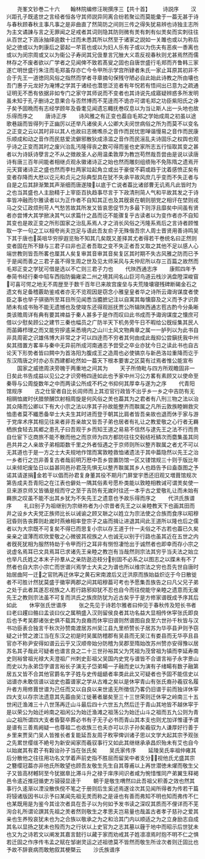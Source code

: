 <!-- { "loadSidebar": true } -->
　　尧峯文钞巻二十六　　翰林院编修汪琬撰序三【共十首】
　　诗説序
　　汉兴距孔子既逺世之言经者恒各守其师説异同离合纷若聚讼而莫能彚于一葢无甚于诗与春秋顾春秋主事凡事之是非曲直了然简防之间则三传之得失犹易辨也诗独主志所为主文谲諌与言之无罪闻之足戒者其词则隐其防则微有羙有刺有似羙矣而实刺往往从百世之下涵泳抽绎逾数十过而未悉其所以然至于诸家之説如一关雎也或以为称后妃之徳或以为刺康后之晏起一芣苢也或以为妇人乐有子或以为伤夫有恶疾一黍离也或以为闵宗周或又以为衞公子寿闵其兄伋羣言冗脞大义乖反视春秋则尤甚焉然而儒林存之不废者欲以广学者之见闻俾不致若髙叟之固也自唐世盛行毛郑而齐鲁韩三家遂亡明世盛行朱注而毛郑虽存亦亡今令甲所示学宫所肄者朱氏一家止耳原其初非不合于先王一道徳同风俗之指然而学者寻章摘句保残守陋必自此始此诗教之所由壊也吾门惠子元龙好为淹博之学其于诸经也濳思泛览者有年怳若有悟间出已意为之疏通证明无不悉有依据非如专门之家守其师说而不变者也其诗说先成寤疑辨惑多所发明虽未知于孔子删诗之意果合与否然博而不芜逹而不诡亦可谓毛郑之功臣紫阳氏之诤子矣予固晩而有志经学顾年及昏耄见闻遗忘輙抚巻叹息以为当让斯人出一头地也故乐得而序之
　　唐诗正序
　　诗风雅之有正变也葢自毛郑之学始成周之初虽以途歌巷謡而皆得列于正幽厉以还举凡诸侯夫人公卿大夫闵世病俗之所为而莫不以变名之正变之云以其时非以其人也故曰志微噍杀之音作而民忧思啴谐慢易之音作而民康乐顺成和动之音作而民慈爱流僻邪散狄成涤滥之音作而民滛乱夫诗固乐之权舆也观乎诗之正变而其时之废兴治乱汚隆得丧之数可得而鉴也史家所志五行恒取其变之甚者以为诗妖诗孽言之不从之徴故圣人必用温柔敦厚为教岂苟然哉吾尝由是说以读唐诗有唐三百年间能者相继贞观永徽诸诗正之始也然而雕刻组缋殆不免陈隋之遗焉开元天寳诸诗正之盛也然而李杜两家竝起角立或出于豪俊不羁或趋于沈着感愤正矣有变者存降而大厯以讫元和贞元之际典型具在犹不失承平故风庶几乎变而不失正者与自是之后其辞渐繁其声渐细而唐遂陵以底于亡说者葢比诸郐曹无讥焉凡此皆时为之也当其盛也人主励精于上宰臣百执趋事尽言于下政清刑简人气和平故其发之于诗率皆冲融而尔雅读者以为正作者不自知其正也及其旣衰在朝则朋党之相讦在埜则戎马之交讧政烦刑苛人气愁苦故其所发又皆哀思促节为多最下则浮且靡矣中间虽有贤者亦尝博大其学掀决其气以求篇什之昌而讫不能骤复乎古读者以为变作者亦不自知其变也是故正变之所形国家之治乱系焉人才之消长风俗之汚隆系焉后之言诗者顾惟取一字一句之工以相夸尚夫岂足与语此吾友俞子无殊偕吾宗人周士晋贤用善诗鸣吴下其于唐也英咀华穷摉遐览殆不知其几矣既又差择其尤者得若干巻统名曰正然则变者固在所不録与三君子曰非也正者吾取之变不失正者吾又取之其他不足以感人心端世教则皆吾所畧也厘其人矣复审其音审其音矣复区其时期不失古风雅之防而已予于是闻而善之三君子虽不得生周之世及见太师采风与夫仲尼所以存三百篇之故然而毛郑正变之学犹可借是选以不亡则三君子力也
　　代陜西通志序
　　康熙四年予奉简书经行秦中轺车西指防徧雍梁二州之境其间名山巨河鸟道云栈沙涡盘隥深峻窅可喜可愕之地无不周歴至于数千百年已来故宫废垒与夫荒陵壊寝残碑断碣金石之遗文有足备稽覈助鉴戒者亦无不览观因是窃念小雅皇皇者华之诗所云诹询谋度者使臣之事也举子骐骆所至耳目所见闻悉当攟摭记注以自寓其每懐靡及之义而予才识弇陋未有成书殆不能无遗憾也及使竣东还得观廵抚贾公所辑陜西通志苞古酌今分条晰类该赡周详有典有要其禆益于秦人甚多于是作而叹曰此书成而予诹询谋度之懐庶可借以少慰矣顾公之建节三秦也幅员之广防半天下机务旁午日不暇给公旣绥集其民人而苖薅栉理之而又能穷摉逺采悉境内之山川土风文物典章之属一一胪列以为此书自非具周密之识雄伟博大非常之才可以四逹而不穷者其何由成此哉抑公尝鎭抚我中州矣其措置方畧率与秦中无异前所成河南通志予尝受之卒业亦犹今日之读此书也自古论天下形势者皆曰闗中为首洛阳为腹成王之造周也必使镐京与新邑洛竝重降而讫于东汉隋唐之时亦必东西建都屹然如一葢天下根本要害之区莫有过焉者惟公能宣布
　　国家之威徳周浃旁魄于两重地之间其为
　　天子所倚毗与四方所观瞻固非一日矣此书告成益以见公之才识旁畅四逹如此也予家中州习公方畧有素顾又以使命至秦辱与公周旋数年之中而两读公所成不朽之书抑何其厚幸与遂为之序
　　代青阳馆规序
　　古之仕宦者自比长闾师而上其涖官行政皆不出乎乡一乡之中吉防有无相赒恤嵗时伏腊禜酺饮射相周旋是何风俗之羙也葢其为之君者有八刑三物之法以治其众降而公卿以下有大小宗之法以序其子孙故能整齐而聫属之凡所云敦族睦婣救灾恤患者莫不纎悉备举士大夫生其时进而登于朝其比肩者皆吾亲故也退而休于家与游于党庠术序其相见往来者非吾亲故又皆吾子弟也居者有礼让之教爱敬之心行者无羇栖旅食轻去其郷之患孔子曰吾观于乡而知王道之易易不信然与逮先王之法不行而贵自仕宦下讫商旅不能不散而他之而京师为四方都防往往交毂结衽鳞次而麕集虽其同邑共井之人亲故子弟相距数千里之外者恒遇之于京师则所以整齐聫属之者尤不可以无其道也于是一方之士大夫规地作馆而寓敦睦救恤诸遗法于其中葢隐然以先王之治一乡者行之岂非善复古者哉前明万厯中吾乡尝置防馆一区又镂馆规三十则于版比年以来倾圯废坠日以益甚同邑孙君茂先惧无以整齐聫属其乡人也趋告予曰盍亟图之予诺其请遂捐金若干以倡而孙君复身董其役不期月门屏堂宇悉还旧观又増葺馆规次第告成夫吾青阳之在江表也僻处一隅其俗素号愿朴类能以敦睦相教诫可谓羙矣使一旦来游京师又皆循是规而守之至于吉防有无嵗时往还一本乎古之爱敬礼让而未始有羇旅之叹虽不能不出其乡犹为不失先王之遗意也予故乐得而序之
　　代洪氏族谱序
　　礼曰别子为祖继别为宗继祢者为小宗昔者先王之以亲睦教天下也画其田而井之设乡大夫党正族师比长以诫谕之顾又聮之以姓立为宗法使之合族而食序以昭穆冠昏则告丧葬则赴嵗时燕飨相率登宗子之庙而揖让进退其间此王道所以隆也后之儒者以为大宗既不可复矣不得已而思复小宗以存王道于什一夫俗之不古若也葢已久矣亲亲之谊薄而欢欣爱敬之心微彼其视族之人也诚无以别于行路也虽其近在五世之内者旣死犹相为服然特劫于令甲而行之耳非有恻怛凄怆出于诚然者也即幸而存小宗之说虚名焉耳已文具焉耳已求诸先王亲睦之教岂有当哉然则宗法其穷乎当夫法之始立也举凡氏姓之本末子孙羣从之亲防逖迩枝分别固不必系之以图志之以牒未有不了然者也自大宗小宗亡而世谱兴焉学士大夫之为谱也所以维宗法之穷也吾先世自唐时始居曲阿一迁之官阬再迁休寜之黄石宋南渡后又迁洪原而族始益炽讫于今日散徙者不可胜计然犹莫盛于徽寜两郡之间其昭穆葢可考也予愿集吾族告之曰凡父兄子弟之处于此者其遂忍视族之人若行路邪抑犹不忍也自今而往傥能守亲睦之遗意而无废先王之教则宗法虽不可复而洪氏之族庶防犹为近古矣乎于是方修家谱旣成予序其后如此
　　休寜张氏世谱序
　　张之先见于诗若尔雅者曰仲见于春秋传及短长书者曰老曰趯曰骼曰孟谈曰仪之属稍盛入汉则留侯良者其功名益大显相传休寜张氏即良后也予考吴郡诸张史俱不载其为良裔而休寜旧谱则然谱图自良至六世孙千秋皆与汉书功臣表合独言千秋次孙赞南渡居苏州吴江县九里桥赞长子居苏为华亭县尹则予窃疑之计赞之渡江当在东汉之初是时吴属防稽郡有吴县而无吴江有娄县而无华亭且县官亦不称尹安得如谱云云乎又汉顺帝始分防稽为吴郡至隋始改苏州赞亦安得豫以居苏名其子哉此可疑者也谱言良之二十三世孙裕其父为凭祖为茂曾祖为镇而李延寿南史则裕曾祖光禄大夫澄祖广州刺史彭祖父吴国内史党与谱皆不合谱言裕子永字景山而史以为永弟岱字谱言裕长子演无子岱弟畼一子融而史以为演有子绪畼有数子融第居五又皆不合其他官爵名字子姓与史传龃龉者率类此此又可疑者也予固不能信史以诎谱亦未敢信谱以诎史也葢谱家之学从古难之矣以是休寜青山有张氏裔孙羲驭名履升者方用修葺世谱为己任而又以自良以来世逺无所徴信乃畧仍旧谱于前而独详休寜四大支以存宗法遗意其先葢由吴江徙著者屡矣至三十三世荣则迁休寜之岭南三十五世闲迁渔滩三十八世荡再迁山斗最后四十六世五九然后迁于青山其地皆不越休寜于是以荣公为始迁岭南之祖闲公为始迁渔滩之祖荡公为始迁山斗之祖而五九公则为青山之祖所谓四大支者昏娶卒葬必书有子无子必书而青山其本支也则尤加详惟谨予谓是谱有三善焉阙疑一也尊祖二也收族三也夫亦可以示子孙矣羲驭为人谦厚好行善于乡里来贾吴门吴人皆推长者复能延吾友周子敉寜俾训诸子思以文学大起其宗予观张之先累世缨绂不絶号为新安闻家而羲驭事行又如此其继继承承昌炽殆未有艾也自今以始嵗其有君子有糓诒孙子当在张氏矣
　　吴氏家传序
　　延陵吴氏率祖仲雍其后分散他之往往用功名文学着声前史指不胜屈而留吴中者支分视他氏尤盛其宗之簪缨冠葢亦非他氏所敢望也顾吾友敬生先生自其尊甫以上再世潜徳未燿而敬生父子又皆高材轗轲至今犹据臯比滞斗升之禄于庠序间识者咸为惋惜惟同产弟翼生释褐邑令逺近推冠循吏方骎骎显逹于
　　朝于是敬生喟然曰此吾祖父积善之效也然其事行久逺渐以湮没散佚傥不笔之于册则后生奚述焉遂诠次其见闻所得者为传若干篇将锓诸版因书以示予曰某闻先祖无羙而称之是诬也有善而弗知不明也知而弗传不仁也某既用是为鉴今其诠次者具在吾子以为何如予发书读之深叹其质而不俚详而不芜洵合礼所谓论譔其先祖之羙者然则敬生之孝思夫岂易量也哉盖古者孝子慈孙之爱其亲也生养殁哀犹未也为之合族以敬承之为之和洽其门内以顺适之为之立身励志自成其名以显扬之犹未也殁而为之行状以上史官为之志其墓以薶于地中而昭示后世犹未也又为之诗若文以阐发其嘉言懿行以藏于家而劝戒其子姓凛凛焉时抱不明不仁之惧若迁固之作序传韦孟之赋在邹谢灵运之述祖徳莫不皆然而敬生所诠次者则迁固比也予故不辞衰病而敢勉叙其梗槩云
　　沙氏族谱序
